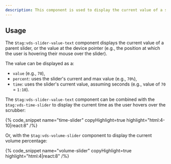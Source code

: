 ```yaml
---
description: This component is used to display the current value of a slider in various formats such as a raw value, percentage, or time.
---
```


## Usage

The `$tag:vds-slider-value-text` component displays the current value of a parent slider, or the
value at the device pointer (e.g., the position at which the user is hovering their mouse over
the slider).

The value can be displayed as a:

- `value` (e.g., `70`),
- `percent`: uses the slider's current and max value (e.g., `70%`),
- `time`: uses the slider's current value, assuming seconds (e.g., value of `70` = `1:10`).

The `$tag:vds-slider-value-text` component can be combined with the `$tag:vds-time-slider` to
display the current time as the user hovers over the scrubber:

{% code_snippet name="time-slider" copyHighlight=true highlight="html:4-10|react:8" /%}

Or, with the `$tag:vds-volume-slider` component to display the current volume percentage:

{% code_snippet name="volume-slider" copyHighlight=true highlight="html:4|react:8" /%}
